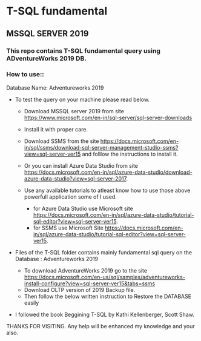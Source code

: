 # T-SQL fundamental
## MSSQL SERVER 2019
### This repo contains T-SQL fundamental query using ADventureWorks 2019 DB.

### How to use::

Database Name: Adventureworks 2019
- To test the query on your machine please read below.

    - Download MSSQL server 2019 from site https://www.microsoft.com/en-in/sql-server/sql-server-downloads

    - Install it with proper care.

    - Download SSMS from the site https://docs.microsoft.com/en-in/sql/ssms/download-sql-server-management-studio-ssms?view=sql-server-ver15 and folllow the instructions to install it.

    - Or you can install Azure Data Studio from site https://docs.microsoft.com/en-in/sql/azure-data-studio/download-azure-data-studio?view=sql-server-2017.

    - Use any available tutorials to atleast know how to use those above powerfull application some of I used.
        - for Azure Data Studio use Microsoft site https://docs.microsoft.com/en-in/sql/azure-data-studio/tutorial-sql-editor?view=sql-server-ver15.
        - for SSMS use Microsoft Site https://docs.microsoft.com/en-in/sql/azure-data-studio/tutorial-sql-editor?view=sql-server-ver15.


- Files of the T-SQL folder contains mainly fundamental sql query on the Database : Adventureworks 2019
    - To download AdventureWorks 2019 go to the site https://docs.microsoft.com/en-us/sql/samples/adventureworks-install-configure?view=sql-server-ver15&tabs=ssms
    - Download OLTP version of 2019 Backup file.
    - Then follow the below written instruction to Restore the DATABASE easily

- I followed the book Beggining T-SQL by Kathi Kellenberger, Scott Shaw.

THANKS FOR VISITING.
Any help will be enhanced my knowledge and your also.